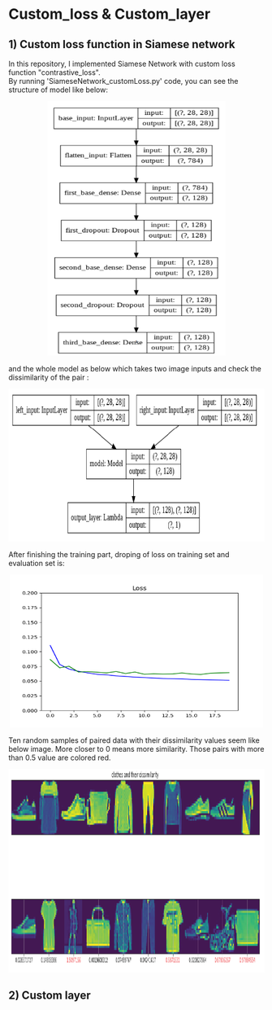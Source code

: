 # Custom_loss & Custom_layer

## 1) Custom loss function in Siamese network  
In this repository, I implemented Siamese Network with custom loss function "contrastive_loss".  
By running 'SiameseNetwork_customLoss.py' code, you can see the structure of model like below:  
<p align="center">
<img src="image/model_layers.png" height=500 width=350>  
</p>

and the whole model as below which takes two image inputs and check the dissimilarity of the pair :  
<p align="center">
<img src="image/Siamese.png" height=300 width=600>  
</p>  

After finishing the training part, droping of loss on training set and evaluation set is: 
<p align="center">
<img src="image/Loss.png" height=300 width=500>  
</p>

Ten random samples of paired data with their dissimilarity values seem like below image. More closer to 0 means more similarity. Those pairs with more than 0.5 value are colored red.  
<p align="center">
<img src="image/display_image.png" height=400 width=900>
</p>

## 2) Custom layer  
